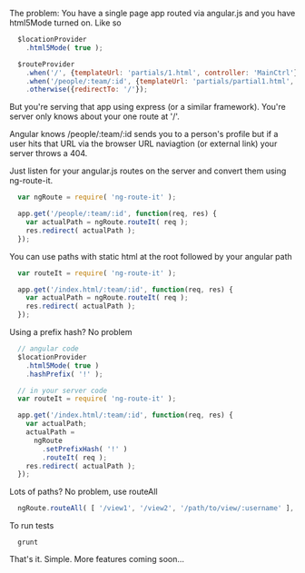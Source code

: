 

The problem:
You have a single page app routed via angular.js and you have html5Mode turned on. Like so

```javascript
  $locationProvider
    .html5Mode( true );

  $routeProvider
    .when('/', {templateUrl: 'partials/1.html', controller: 'MainCtrl'})
    .when('/people/:team/:id', {templateUrl: 'partials/partial1.html', controller: 'PersonCtrl'})
    .otherwise({redirectTo: '/'});
```

But you're serving that app using express (or a similar framework). You're server only knows about your one route at '/'.

Angular knows /people/:team/:id sends you to a person's profile but if a user hits that URL
via the browser URL naviagtion (or external link) your server throws a 404.

Just listen for your angular.js routes on the server and convert them using ng-route-it.

```javascript
  var ngRoute = require( 'ng-route-it' );

  app.get('/people/:team/:id', function(req, res) {
    var actualPath = ngRoute.routeIt( req );
    res.redirect( actualPath );
  });
```

You can use paths with static html at the root followed by your angular path

```javascript
  var routeIt = require( 'ng-route-it' );

  app.get('/index.html/:team/:id', function(req, res) {
    var actualPath = ngRoute.routeIt( req );
    res.redirect( actualPath );
  });
```

Using a prefix hash? No problem

```javascript
  // angular code
  $locationProvider
    .html5Mode( true )
    .hashPrefix( '!' );

  // in your server code
  var routeIt = require( 'ng-route-it' );

  app.get('/index.html/:team/:id', function(req, res) {
    var actualPath;
    actualPath =
      ngRoute
        .setPrefixHash( '!' )
        .routeIt( req );
    res.redirect( actualPath );
  });
```

Lots of paths? No problem, use routeAll
```javascript
  ngRoute.routeAll( [ '/view1', '/view2', '/path/to/view/:username' ], app );
```

To run tests

```
  grunt
```

That's it. Simple. More features coming soon...


